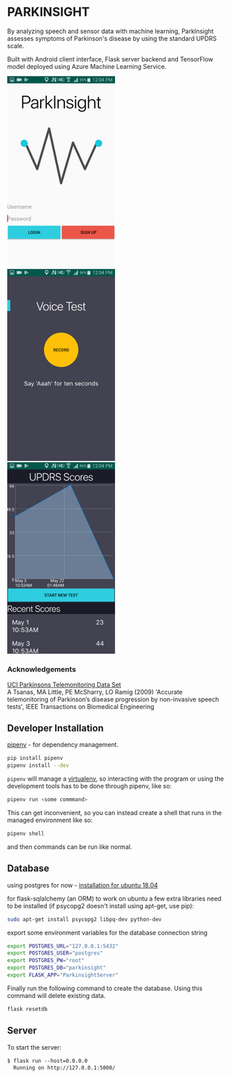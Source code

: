 # PARKINSIGHT
By analyzing speech and sensor data with machine learning, ParkInsight assesses symptoms of Parkinson's disease by using the standard UPDRS scale.

Built with Android client interface, Flask server backend and TensorFlow model deployed using Azure Machine Learning Service.

<p float="left">
  <img src="img/login.png" width="250" style="margin-right:1000px" />
  <img src="img/voice_test.png" width="250"; style="margin-right:1000px" />
  <img src="img/dashboard.png" width="250"/>
</p>

### Acknowledgements
[UCI Parkinsons Telemonitoring Data Set](https://archive.ics.uci.edu/ml/datasets/parkinsons+telemonitoring) <br>
A Tsanas, MA Little, PE McSharry, LO Ramig (2009)
'Accurate telemonitoring of Parkinson’s disease progression by non-invasive speech tests',
IEEE Transactions on Biomedical Engineering


## Developer Installation


[pipenv](https://pipenv.readthedocs.io/en/latest/) - for dependency management.

```bash
pip install pipenv
pipenv install --dev
```

`pipenv` will manage a [virtualenv](https://virtualenv.pypa.io/en/stable/),
so interacting with the program or using the development tools has to be done
through pipenv, like so:

```bash
pipenv run <some commmand>
```

This can get inconvenient, so you can instead create a shell that runs in the managed
environment like so:

```bash
pipenv shell
```

and then commands can be run like normal.

## Database

using postgres for now - [installation for ubuntu 18.04](https://www.digitalocean.com/community/tutorials/how-to-install-and-use-postgresql-on-ubuntu-18-04)

for flask-sqlalchemy (an ORM) to work on ubuntu a few extra libraries need to be installed (if psycopg2 doesn't install using apt-get, use pip):

```bash
sudo apt-get install psycopg2 libpq-dev python-dev
```

export some environment variables for the database connection string

```bash
export POSTGRES_URL="127.0.0.1:5432"
export POSTGRES_USER="postgres"
export POSTGRES_PW="root"
export POSTGRES_DB="parkinsight"
export FLASK_APP="ParkinsightServer"
```


Finally run the following command to create the database. Using this command will delete existing data.

```bash
flask resetdb
```

## Server

To start the server:

```
$ flask run --host=0.0.0.0
  Running on http://127.0.0.1:5000/
```
